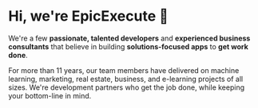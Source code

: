 # Hi, we're EpicExecute :wave:

We're a few **passionate, talented developers** and **experienced business consultants** that believe in building **solutions-focused apps** to **get work done**.

For more than 11 years, our team members have delivered on machine learning, marketing, real estate, business, and e-learning projects of all sizes. We're development partners who get the job done, while keeping your bottom-line in mind.
